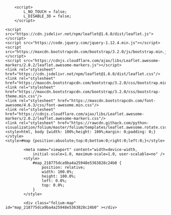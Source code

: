 <!DOCTYPE html>
<head>    
    <meta http-equiv="content-type" content="text/html; charset=UTF-8" />
    
        <script>
            L_NO_TOUCH = false;
            L_DISABLE_3D = false;
        </script>
    
    <script src="https://cdn.jsdelivr.net/npm/leaflet@1.6.0/dist/leaflet.js"></script>
    <script src="https://code.jquery.com/jquery-1.12.4.min.js"></script>
    <script src="https://maxcdn.bootstrapcdn.com/bootstrap/3.2.0/js/bootstrap.min.js"></script>
    <script src="https://cdnjs.cloudflare.com/ajax/libs/Leaflet.awesome-markers/2.0.2/leaflet.awesome-markers.js"></script>
    <link rel="stylesheet" href="https://cdn.jsdelivr.net/npm/leaflet@1.6.0/dist/leaflet.css"/>
    <link rel="stylesheet" href="https://maxcdn.bootstrapcdn.com/bootstrap/3.2.0/css/bootstrap.min.css"/>
    <link rel="stylesheet" href="https://maxcdn.bootstrapcdn.com/bootstrap/3.2.0/css/bootstrap-theme.min.css"/>
    <link rel="stylesheet" href="https://maxcdn.bootstrapcdn.com/font-awesome/4.6.3/css/font-awesome.min.css"/>
    <link rel="stylesheet" href="https://cdnjs.cloudflare.com/ajax/libs/Leaflet.awesome-markers/2.0.2/leaflet.awesome-markers.css"/>
    <link rel="stylesheet" href="https://rawcdn.githack.com/python-visualization/folium/master/folium/templates/leaflet.awesome.rotate.css"/>
    <style>html, body {width: 100%;height: 100%;margin: 0;padding: 0;}</style>
    <style>#map {position:absolute;top:0;bottom:0;right:0;left:0;}</style>
    
            <meta name="viewport" content="width=device-width,
                initial-scale=1.0, maximum-scale=1.0, user-scalable=no" />
            <style>
                #map_218775dca9ba4a25948e5363828c24b0 {
                    position: relative;
                    width: 100.0%;
                    height: 100.0%;
                    left: 0.0%;
                    top: 0.0%;
                }
            </style>
        
</head>
<body>    
    
            <div class="folium-map" id="map_218775dca9ba4a25948e5363828c24b0" ></div>
        
</body>
<script>    
    
            var map_218775dca9ba4a25948e5363828c24b0 = L.map(
                "map_218775dca9ba4a25948e5363828c24b0",
                {
                    center: [24.17902, 120.648312],
                    crs: L.CRS.EPSG3857,
                    zoom: 25,
                    zoomControl: true,
                    preferCanvas: false,
                }
            );

            

        
    
            var tile_layer_3a33acc190e1447a8d01039681cd3aa2 = L.tileLayer(
                "https://{s}.tile.openstreetmap.org/{z}/{x}/{y}.png",
                {"attribution": "Data by \u0026copy; \u003ca href=\"http://openstreetmap.org\"\u003eOpenStreetMap\u003c/a\u003e, under \u003ca href=\"http://www.openstreetmap.org/copyright\"\u003eODbL\u003c/a\u003e.", "detectRetina": false, "maxNativeZoom": 18, "maxZoom": 18, "minZoom": 0, "noWrap": false, "opacity": 1, "subdomains": "abc", "tms": false}
            ).addTo(map_218775dca9ba4a25948e5363828c24b0);
        
    
            var poly_line_831b4f416e91402ab5bbb84f42142e70 = L.polyline(
                [[24.179583, 120.646858], [24.179592, 120.647325], [24.178986, 120.647352], [24.179005, 120.649438], [24.178457, 120.649438], [24.178503, 120.650047], [24.178374, 120.650053]],
                {"bubblingMouseEvents": true, "color": "purple", "dashArray": null, "dashOffset": null, "fill": false, "fillColor": "purple", "fillOpacity": 0.2, "fillRule": "evenodd", "lineCap": "round", "lineJoin": "round", "noClip": false, "opacity": 1.0, "smoothFactor": 1.0, "stroke": true, "weight": 3}
            ).addTo(map_218775dca9ba4a25948e5363828c24b0);
        
    
            var marker_5ac4b3eb01904c748764a18408533caa = L.marker(
                [24.179583, 120.646858],
                {}
            ).addTo(map_218775dca9ba4a25948e5363828c24b0);
        
    
            var icon_3749bcf9f51142619af76f4cd495b4ee = L.AwesomeMarkers.icon(
                {"extraClasses": "fa-rotate-0", "icon": "cloud", "iconColor": "white", "markerColor": "red", "prefix": "fa"}
            );
            marker_5ac4b3eb01904c748764a18408533caa.setIcon(icon_3749bcf9f51142619af76f4cd495b4ee);
        
    
        var popup_e6c65ae2580840648c4572f454e5e45c = L.popup({"maxWidth": "100%"});

        
            var html_7f785fda46924791aa27c029f542e26d = $(`<div id="html_7f785fda46924791aa27c029f542e26d" style="width: 100.0%; height: 100.0%;">\n    <h1>&#24314;&#31689;&#39208;</h1><br>\n    <img src="jpeg.jpg" width="150px"></img>\n</div>`)[0];
            popup_e6c65ae2580840648c4572f454e5e45c.setContent(html_7f785fda46924791aa27c029f542e26d);
        

        marker_5ac4b3eb01904c748764a18408533caa.bindPopup(popup_e6c65ae2580840648c4572f454e5e45c)
        ;

        
    
    
            marker_5ac4b3eb01904c748764a18408533caa.bindTooltip(
                `<div>
                     &#36215;&#40670;
                 </div>`,
                {"sticky": true}
            );
        
    
            var marker_4e3713607a4949388d91dba275ce59d5 = L.marker(
                [24.178374, 120.650053],
                {}
            ).addTo(map_218775dca9ba4a25948e5363828c24b0);
        
    
            var icon_3fbc9919cccb44439daf07d83b715515 = L.AwesomeMarkers.icon(
                {"extraClasses": "fa-rotate-0", "icon": "cloud", "iconColor": "white", "markerColor": "green", "prefix": "fa"}
            );
            marker_4e3713607a4949388d91dba275ce59d5.setIcon(icon_3fbc9919cccb44439daf07d83b715515);
        
    
        var popup_b9edba49f5624d5382f16f664ce69b63 = L.popup({"maxWidth": "100%"});

        
            var html_6401348cfd234e6f81db7a3b52b5119d = $(`<div id="html_6401348cfd234e6f81db7a3b52b5119d" style="width: 100.0%; height: 100.0%;">\n    <h1>&#21830;&#23416;&#22823;&#27155;</h1><br>\n    <img src="123456.jpg" width="150px"></img>\n</div>`)[0];
            popup_b9edba49f5624d5382f16f664ce69b63.setContent(html_6401348cfd234e6f81db7a3b52b5119d);
        

        marker_4e3713607a4949388d91dba275ce59d5.bindPopup(popup_b9edba49f5624d5382f16f664ce69b63)
        ;

        
    
    
            marker_4e3713607a4949388d91dba275ce59d5.bindTooltip(
                `<div>
                     &#36804;&#40670;
                 </div>`,
                {"sticky": true}
            );
        
    
            var marker_93f5cfb13cd44233ae2d9aa0bffacaab = L.marker(
                [24.17901, 120.648307],
                {}
            ).addTo(map_218775dca9ba4a25948e5363828c24b0);
        
    
            var icon_400fb3f1f5a44ac59976e293471317d4 = L.AwesomeMarkers.icon(
                {"extraClasses": "fa-rotate-0", "icon": "leaf", "iconColor": "white", "markerColor": "blue", "prefix": "fa"}
            );
            marker_93f5cfb13cd44233ae2d9aa0bffacaab.setIcon(icon_400fb3f1f5a44ac59976e293471317d4);
        
    
        var popup_2ef0192241734fe5a5fcdd9cf69b3200 = L.popup({"maxWidth": "100%"});

        
            var html_8f18e96a5bd64523aaa064f715dbb94b = $(`<div id="html_8f18e96a5bd64523aaa064f715dbb94b" style="width: 100.0%; height: 100.0%;">\n    <h1>&#30446;&#21069;&#20301;&#32622;</h1><br>\n    <img src="654321.jpg" width="150px"></img>\n    <h10>(24.179010, 120.648307)</h10><br>\n</div>`)[0];
            popup_2ef0192241734fe5a5fcdd9cf69b3200.setContent(html_8f18e96a5bd64523aaa064f715dbb94b);
        

        marker_93f5cfb13cd44233ae2d9aa0bffacaab.bindPopup(popup_2ef0192241734fe5a5fcdd9cf69b3200)
        ;

        
    
    
            marker_93f5cfb13cd44233ae2d9aa0bffacaab.bindTooltip(
                `<div>
                     &#30446;&#21069;&#20301;&#32622;
                 </div>`,
                {"sticky": true}
            );
        
    
            var poly_line_8b55b1cfbd4b456bbf9a76fa56cee6ab = L.polyline(
                [[24.17901, 120.648307], [24.179005, 120.649438], [24.178457, 120.649438], [24.178503, 120.650047]],
                {"bubblingMouseEvents": true, "color": "#3388ff", "dashArray": null, "dashOffset": null, "fill": false, "fillColor": "#3388ff", "fillOpacity": 0.2, "fillRule": "evenodd", "lineCap": "round", "lineJoin": "round", "noClip": false, "opacity": 1.0, "smoothFactor": 1.0, "stroke": true, "weight": 3}
            ).addTo(map_218775dca9ba4a25948e5363828c24b0);
        
    
        var popup_a2c9277f0c0e48acababf62637fbfdf4 = L.popup({"autoClose": false, "maxWidth": "50%"});

        
            var html_114a0101b0f741f69878a1269d3cb554 = $(`<div id="html_114a0101b0f741f69878a1269d3cb554" style="width: 100.0%; height: 100.0%;">\n    <h6>&#38928;&#20272;&#26178;&#38291;10&#20998;&#37912;</h6><br>\n    <img src="780.jpg" width="50px" height="50px"></img>\n</div>`)[0];
            popup_a2c9277f0c0e48acababf62637fbfdf4.setContent(html_114a0101b0f741f69878a1269d3cb554);
        

        poly_line_8b55b1cfbd4b456bbf9a76fa56cee6ab.bindPopup(popup_a2c9277f0c0e48acababf62637fbfdf4)
        .openPopup();

        
    
    
            poly_line_8b55b1cfbd4b456bbf9a76fa56cee6ab.bindTooltip(
                `<div>
                     &#30446;&#21069;&#20301;&#32622;
                 </div>`,
                {"sticky": true}
            );
        
</script>

